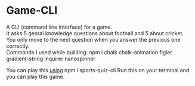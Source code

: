 # Game-CLI
A CLI (command line interface) for a game.
</br>
It asks 5 genral knowledge questions about football and 5 about cricket.
</br>
You only move to the next question when you answer the previous one correctly. 
</br>
Commands I used while building:  npm i chalk chalk-animation figlet gradient-string inquirer nanospinner
</br>

You can play this [using](https://www.npmjs.com/package/sports-quiz-cli)
npm i sports-quiz-cli
Run this on your terminal and you can play this game.

